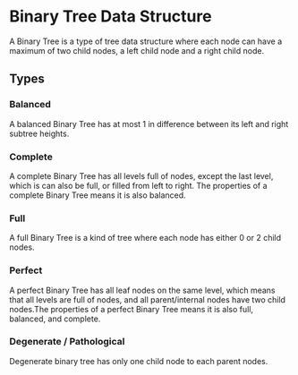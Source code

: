 # Binary Tree Data Structure
A Binary Tree is a type of tree data structure where each node can have a maximum of two child nodes, a left child node and a right child node.

## Types
### Balanced
A balanced Binary Tree has at most 1 in difference between its left and right subtree heights.

### Complete
A complete Binary Tree has all levels full of nodes, except the last level, which is can also be full, or filled from left to right. The properties of a complete Binary Tree means it is also balanced.

### Full
A full Binary Tree is a kind of tree where each node has either 0 or 2 child nodes.

### Perfect
A perfect Binary Tree has all leaf nodes on the same level, which means that all levels are full of nodes, and all parent/internal nodes have two child nodes.The properties of a perfect Binary Tree means it is also full, balanced, and complete.

### Degenerate / Pathological
Degenerate binary tree has only one child node to each parent nodes.
